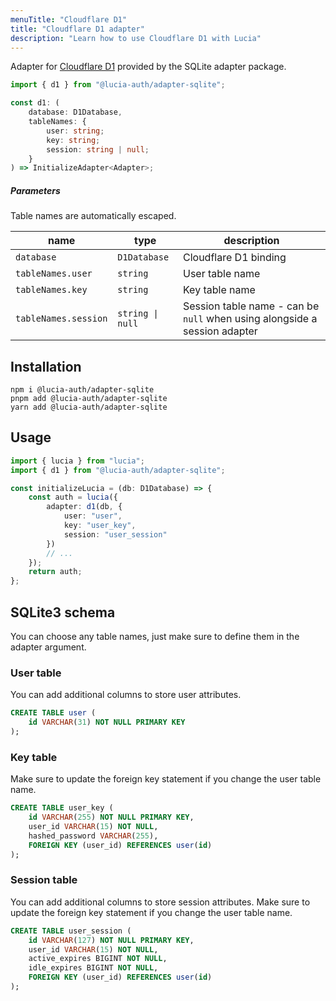 ```yaml
---
menuTitle: "Cloudflare D1"
title: "Cloudflare D1 adapter"
description: "Learn how to use Cloudflare D1 with Lucia"
---
```


Adapter for [Cloudflare D1](https://developers.cloudflare.com/d1) provided by the SQLite adapter package.

```ts
import { d1 } from "@lucia-auth/adapter-sqlite";
```

```ts
const d1: (
	database: D1Database,
	tableNames: {
		user: string;
		key: string;
		session: string | null;
	}
) => InitializeAdapter<Adapter>;
```

##### Parameters

Table names are automatically escaped.

| name                 | type             | description                                                               |
| -------------------- | ---------------- | ------------------------------------------------------------------------- |
| `database`           | `D1Database`     | Cloudflare D1 binding                                                     |
| `tableNames.user`    | `string`         | User table name                                                           |
| `tableNames.key`     | `string`         | Key table name                                                            |
| `tableNames.session` | `string \| null` | Session table name - can be `null` when using alongside a session adapter |

## Installation

```
npm i @lucia-auth/adapter-sqlite
pnpm add @lucia-auth/adapter-sqlite
yarn add @lucia-auth/adapter-sqlite
```

## Usage

```ts
import { lucia } from "lucia";
import { d1 } from "@lucia-auth/adapter-sqlite";

const initializeLucia = (db: D1Database) => {
	const auth = lucia({
		adapter: d1(db, {
			user: "user",
			key: "user_key",
			session: "user_session"
		})
		// ...
	});
	return auth;
};
```

## SQLite3 schema

You can choose any table names, just make sure to define them in the adapter argument.

### User table

You can add additional columns to store user attributes.

```sql
CREATE TABLE user (
    id VARCHAR(31) NOT NULL PRIMARY KEY
);
```

### Key table

Make sure to update the foreign key statement if you change the user table name.

```sql
CREATE TABLE user_key (
    id VARCHAR(255) NOT NULL PRIMARY KEY,
    user_id VARCHAR(15) NOT NULL,
    hashed_password VARCHAR(255),
    FOREIGN KEY (user_id) REFERENCES user(id)
);
```

### Session table

You can add additional columns to store session attributes. Make sure to update the foreign key statement if you change the user table name.

```sql
CREATE TABLE user_session (
    id VARCHAR(127) NOT NULL PRIMARY KEY,
    user_id VARCHAR(15) NOT NULL,
    active_expires BIGINT NOT NULL,
    idle_expires BIGINT NOT NULL,
    FOREIGN KEY (user_id) REFERENCES user(id)
);
```
